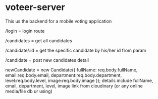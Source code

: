 # voteer-server
This us the backend for a mobile voting application

/login = login route


/candidates = get all candidates


/candidate/:id = get the specific candidate by his/her id from param


/candidate = post new candidates detail

 newCandidate = new Candidate({
      fullName: req.body.fullName,
      email:req.body.email,
    department:req.body.department,
    level:req.body.level,
    image:req.body.image
    });
    details include fullName, email, department, level, image link from cloudinary (or any online media/file db ur using)

